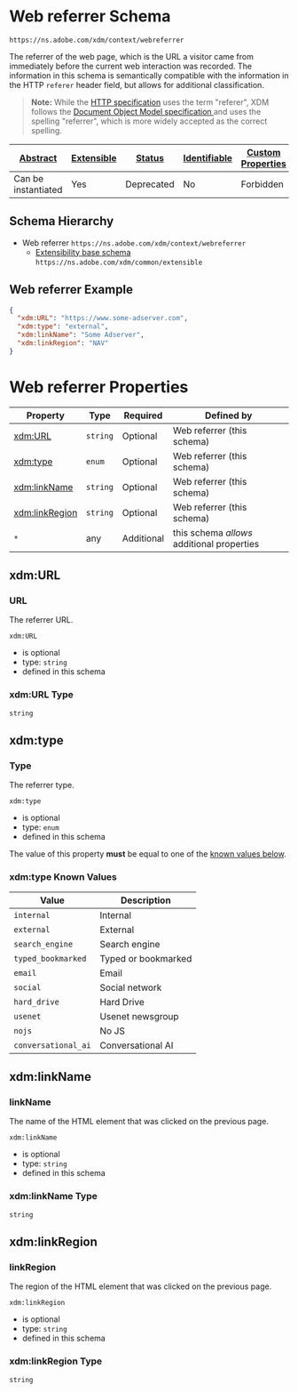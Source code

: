 
# Web referrer Schema

```
https://ns.adobe.com/xdm/context/webreferrer
```

The referrer of the web page, which is the URL a visitor came from immediately before the current web interaction was recorded.
The information in this schema is semantically compatible with the information in the HTTP `referer` header field, but allows for additional classification.

> **Note:** While the [HTTP specification](https://www.w3.org/Protocols/HTTP/HTRQ_Headers.html#z14) uses the term "referer", XDM follows the [Document Object Model specification ](https://www.w3.org/TR/2000/WD-DOM-Level-1-20000929/level-one-html.html#ID-95229140) and uses the spelling "referrer", which is more widely accepted as the correct spelling.


| [Abstract](../../../abstract.md) | [Extensible](../../../extensions.md) | [Status](../../../status.md) | [Identifiable](../../../id.md) | [Custom Properties](../../../extensions.md) | [Additional Properties](../../../extensions.md) | Defined In |
|----------------------------------|--------------------------------------|------------------------------|--------------------------------|---------------------------------------------|-------------------------------------------------|------------|
| Can be instantiated | Yes | Deprecated | No | Forbidden | Permitted | [datatypes/web/webreferrer.schema.json](datatypes/web/webreferrer.schema.json) |
## Schema Hierarchy

* Web referrer `https://ns.adobe.com/xdm/context/webreferrer`
  * [Extensibility base schema](../extensible.schema.md) `https://ns.adobe.com/xdm/common/extensible`


## Web referrer Example
```json
{
  "xdm:URL": "https://www.some-adserver.com",
  "xdm:type": "external",
  "xdm:linkName": "Some Adserver",
  "xdm:linkRegion": "NAV"
}
```

# Web referrer Properties

| Property | Type | Required | Defined by |
|----------|------|----------|------------|
| [xdm:URL](#xdmurl) | `string` | Optional | Web referrer (this schema) |
| [xdm:type](#xdmtype) | `enum` | Optional | Web referrer (this schema) |
| [xdm:linkName](#xdmlinkname) | `string` | Optional | Web referrer (this schema) |
| [xdm:linkRegion](#xdmlinkregion) | `string` | Optional | Web referrer (this schema) |
| `*` | any | Additional | this schema *allows* additional properties |

## xdm:URL
### URL

The referrer URL.

`xdm:URL`
* is optional
* type: `string`
* defined in this schema

### xdm:URL Type


`string`






## xdm:type
### Type

The referrer type.

`xdm:type`
* is optional
* type: `enum`
* defined in this schema

The value of this property **must** be equal to one of the [known values below](#xdmtype-known-values).

### xdm:type Known Values
| Value              | Description         |
|--------------------|---------------------|
| `internal`         | Internal            |
| `external`         | External            |
| `search_engine`    | Search engine       |
| `typed_bookmarked` | Typed or bookmarked |
| `email`            | Email               |
| `social`           | Social network      |
| `hard_drive`       | Hard Drive          |
| `usenet`           | Usenet newsgroup    |
| `nojs`             | No JS               |
| `conversational_ai`| Conversational AI   |


## xdm:linkName
### linkName

The name of the HTML element that was clicked on the previous page.

`xdm:linkName`
* is optional
* type: `string`
* defined in this schema

### xdm:linkName Type


`string`





## xdm:linkRegion
### linkRegion

The region of the HTML element that was clicked on the previous page.

`xdm:linkRegion`
* is optional
* type: `string`
* defined in this schema

### xdm:linkRegion Type


`string`












